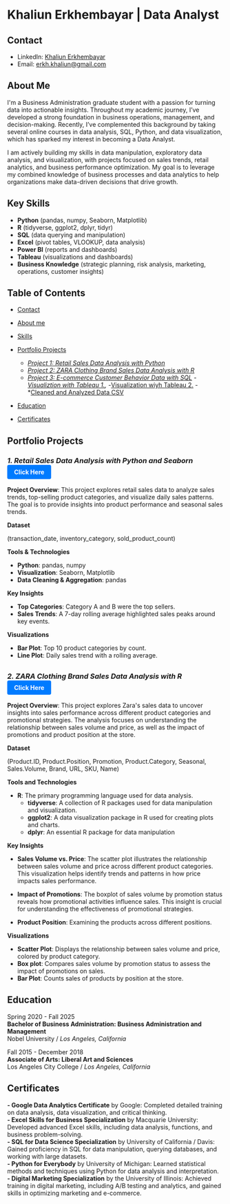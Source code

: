 # Khaliun Erkhembayar  | Data Analyst 
## Contact ##
- LinkedIn: [Khaliun Erkhembayar](https://www.linkedin.com/in/khaliunerkhembayar/) <br>
- Email: [erkh.khaliun@gmail.com](mailto:erkh.khaliun@gmail.com)
  
## About Me
I'm a Business Administration graduate student with a passion for turning data into actionable insights. Throughout my academic journey, I’ve developed a strong foundation in business operations, management, and decision-making. Recently, I’ve complemented this background by taking several online courses in data analysis, SQL, Python, and data visualization, which has sparked my interest in becoming a Data Analyst.

I am actively building my skills in data manipulation, exploratory data analysis, and visualization, with projects focused on sales trends, retail analytics, and business performance optimization. My goal is to leverage my combined knowledge of business processes and data analytics to help organizations make data-driven decisions that drive growth.

## Key Skills

- **Python** (pandas, numpy, Seaborn, Matplotlib)
- **R** (tidyverse, ggplot2, dplyr, tidyr)
- **SQL** (data querying and manipulation)
- **Excel** (pivot tables, VLOOKUP, data analysis)
- **Power BI** (reports and dashboards)
- **Tableau** (visualizations and dashboards)
- **Business Knowledge** (strategic planning, risk analysis, marketing, operations, customer insights)


## Table of Contents
- [Contact](https://github.com/Khaliun-beep/Data-Analysis-Portfolio/blob/main/README.md#contact)
- [About me](https://github.com/Khaliun-beep/Data-Analysis-Portfolio/blob/main/README.md#about-me)
- [Skills](https://github.com/Khaliun-beep/Data-Analysis-Portfolio/blob/main/README.md#key-skills)
- [Portfolio Projects](https://github.com/Khaliun-beep/Data-Analysis-Portfolio/blob/main/README.md#portfolia-projects)

    - *[Project 1: Retail Sales Data Analysis with Python](https://github.com/Khaliun-beep/Projects/blob/main/retail-sales-data-analysis-2022.ipynb)*
    - *[Project 2: ZARA Clothing Brand Sales Data Analysis with R](https://github.com/Khaliun-beep/Projects/blob/main/zara-sales-with-r.ipynb)*
    - *[Project 3: E-commerce Customer Behavior Data with SQL](https://github.com/Khaliun-beep/Projects/blob/main/Ecommerce_Customer_behavior.sql)*
                      -*[Visualiztion with Tableau 1.](https://github.com/Khaliun-beep/Projects/blob/main/Dashboard%202.png),
                      -*[Visualization wiyh Tableau 2.](https://github.com/Khaliun-beep/Projects/blob/main/Dashboard%201%20(1).png)
                      -*[Cleaned and Analyzed Data CSV](https://github.com/Khaliun-beep/Projects/blob/main/ecommerce_customer_segmentation.csv)
- [Education](https://github.com/Khaliun-beep/Data-Analysis-Portfolio/blob/main/README.md#education)
- [Certificates](https://github.com/Khaliun-beep/Data-Analysis-Portfolio/blob/main/README.md#certificates)


## Portfolio Projects
  
 ### *1. Retail Sales Data Analysis with Python and Seaborn* <a href="https://github.com/Khaliun-beep/Projects/blob/main/retail-sales-data-analysis-2022.ipynb" target="_blank" style="display: inline-block; padding: 8px 16px; font-size: 14px; color: #fff; background-color: #007bff; text-align: center; text-decoration: none; border-radius: 4px;">Click Here</a>


**Project Overview**:
This project explores retail sales data to analyze sales trends, top-selling product categories, and visualize daily sales patterns. The goal is to provide insights into product performance and seasonal sales trends.

**Dataset**

(transaction_date, inventory_category, sold_product_count)

**Tools & Technologies**

- **Python**: pandas, numpy
- **Visualization**: Seaborn, Matplotlib
- **Data Cleaning & Aggregation**: pandas

**Key Insights**

- **Top Categories**: Category A and B were the top sellers.
- **Sales Trends**: A 7-day rolling average highlighted sales peaks around key events.

**Visualizations**

- **Bar Plot**: Top 10 product categories by count.
- **Line Plot**: Daily sales trend with a rolling average.
  ##

### *2. ZARA Clothing Brand Sales Data Analysis with R* <a href="https://github.com/Khaliun-beep/Projects/blob/main/zara-sales-with-r.ipynb" target="_blank" style="display: inline-block; padding: 8px 16px; font-size: 14px; color: #fff; background-color: #007bff; text-align: center; text-decoration: none; border-radius: 4px;">Click Here</a>
   
**Project Overview**:
This project explores Zara's sales data to uncover insights into sales performance across different product categories and promotional strategies. The analysis focuses on understanding the relationship between sales volume and price, as well as the impact of promotions and product position at the store. 

**Dataset**

(Product.ID, Product.Position, Promotion, Product.Category, Seasonal, Sales.Volume, Brand, URL, SKU, Name)

**Tools and Technologies**

- **R**: The primary programming language used for data analysis.
    - **tidyverse**: A collection of R packages used for data manipulation and visualization.
    - **ggplot2**: A data visualization package in R used for creating plots and charts.
    - **dplyr**: An essential R package for data manipulation


**Key Insights** 

- **Sales Volume vs. Price**: The scatter plot illustrates the relationship between sales volume and price across different product categories. This visualization helps identify trends and patterns in how price impacts sales performance. <br>

- **Impact of Promotions**: The boxplot of sales volume by promotion status reveals how promotional activities influence sales. This insight is crucial for understanding the effectiveness of promotional strategies.

- **Product Position**: Examining the products across different positions.

**Visualizations**

- **Scatter Plot**: Displays the relationship between sales volume and price, colored by product category.
- **Box plot**: Compares sales volume by promotion status to assess the impact of promotions on sales.
- **Bar Plot**: Counts sales of products by position at the store.


## Education
Spring 2020 - Fall 2025 <br>
****Bachelor of Business Administration: Business Administration and Management**** <br>
Nobel University / *Los Angeles, California* <br>

Fall 2015 - December 2018 <br>
**Associate of Arts: Liberal Art and Sciences** <br>
Los Angeles City College / *Los Angeles, California* 

## Certificates
**- Google Data Analytics Certificate** by Google: Completed detailed training on data analysis, data visualization, and critical thinking. <br>
**- Excel Skills for Business Specialization** by Macquarie University: Developed advanced Excel skills, including data analysis, functions, and business problem-solving. <br>
**- SQL for Data Science Specialization** by University of California / Davis: Gained proficiency in SQL for data manipulation, querying databases, and working with large datasets. <br>
**- Python for Everybody** by University of Michigan: Learned statistical methods and techniques using Python for data analysis and interpretation. <br>
**- Digital Marketing Specialization** by the University of Illinois: Achieved training in digital marketing, including A/B testing and analytics, and gained skills in optimizing marketing and e-commerce.

